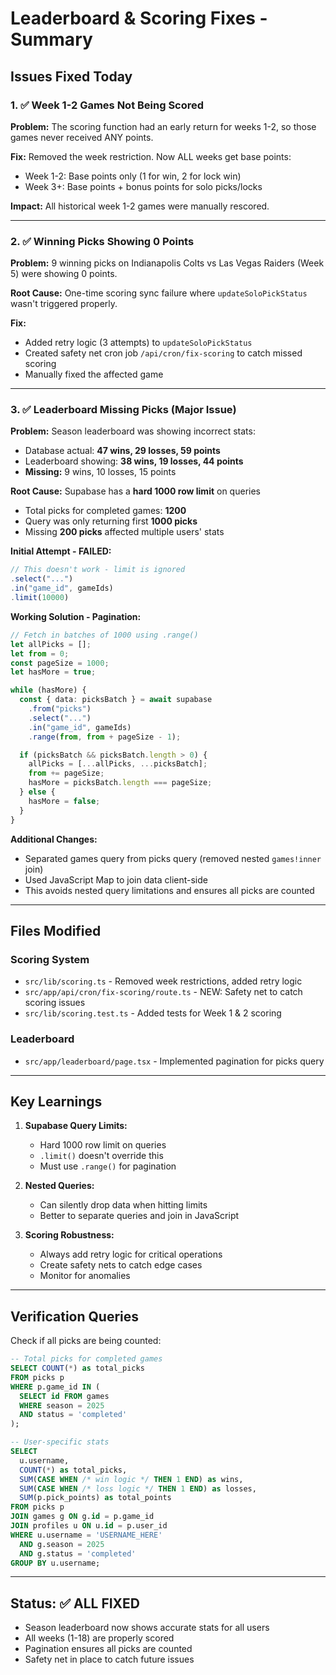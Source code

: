 # Leaderboard & Scoring Fixes - Summary

## Issues Fixed Today

### 1. ✅ Week 1-2 Games Not Being Scored

**Problem:** The scoring function had an early return for weeks 1-2, so those games never received ANY points.

**Fix:** Removed the week restriction. Now ALL weeks get base points:

- Week 1-2: Base points only (1 for win, 2 for lock win)
- Week 3+: Base points + bonus points for solo picks/locks

**Impact:** All historical week 1-2 games were manually rescored.

---

### 2. ✅ Winning Picks Showing 0 Points

**Problem:** 9 winning picks on Indianapolis Colts vs Las Vegas Raiders (Week 5) were showing 0 points.

**Root Cause:** One-time scoring sync failure where `updateSoloPickStatus` wasn't triggered properly.

**Fix:**

- Added retry logic (3 attempts) to `updateSoloPickStatus`
- Created safety net cron job `/api/cron/fix-scoring` to catch missed scoring
- Manually fixed the affected game

---

### 3. ✅ Leaderboard Missing Picks (Major Issue)

**Problem:** Season leaderboard was showing incorrect stats:

- Database actual: **47 wins, 29 losses, 59 points**
- Leaderboard showing: **38 wins, 19 losses, 44 points**
- **Missing:** 9 wins, 10 losses, 15 points

**Root Cause:** Supabase has a **hard 1000 row limit** on queries

- Total picks for completed games: **1200**
- Query was only returning first **1000 picks**
- Missing **200 picks** affected multiple users' stats

**Initial Attempt - FAILED:**

```typescript
// This doesn't work - limit is ignored
.select("...")
.in("game_id", gameIds)
.limit(10000)
```

**Working Solution - Pagination:**

```typescript
// Fetch in batches of 1000 using .range()
let allPicks = [];
let from = 0;
const pageSize = 1000;
let hasMore = true;

while (hasMore) {
  const { data: picksBatch } = await supabase
    .from("picks")
    .select("...")
    .in("game_id", gameIds)
    .range(from, from + pageSize - 1);

  if (picksBatch && picksBatch.length > 0) {
    allPicks = [...allPicks, ...picksBatch];
    from += pageSize;
    hasMore = picksBatch.length === pageSize;
  } else {
    hasMore = false;
  }
}
```

**Additional Changes:**

- Separated games query from picks query (removed nested `games!inner` join)
- Used JavaScript Map to join data client-side
- This avoids nested query limitations and ensures all picks are counted

---

## Files Modified

### Scoring System

- `src/lib/scoring.ts` - Removed week restrictions, added retry logic
- `src/app/api/cron/fix-scoring/route.ts` - NEW: Safety net to catch scoring issues
- `src/lib/scoring.test.ts` - Added tests for Week 1 & 2 scoring

### Leaderboard

- `src/app/leaderboard/page.tsx` - Implemented pagination for picks query

---

## Key Learnings

1. **Supabase Query Limits:**

   - Hard 1000 row limit on queries
   - `.limit()` doesn't override this
   - Must use `.range()` for pagination

2. **Nested Queries:**

   - Can silently drop data when hitting limits
   - Better to separate queries and join in JavaScript

3. **Scoring Robustness:**
   - Always add retry logic for critical operations
   - Create safety nets to catch edge cases
   - Monitor for anomalies

---

## Verification Queries

Check if all picks are being counted:

```sql
-- Total picks for completed games
SELECT COUNT(*) as total_picks
FROM picks p
WHERE p.game_id IN (
  SELECT id FROM games
  WHERE season = 2025
  AND status = 'completed'
);

-- User-specific stats
SELECT
  u.username,
  COUNT(*) as total_picks,
  SUM(CASE WHEN /* win logic */ THEN 1 END) as wins,
  SUM(CASE WHEN /* loss logic */ THEN 1 END) as losses,
  SUM(p.pick_points) as total_points
FROM picks p
JOIN games g ON g.id = p.game_id
JOIN profiles u ON u.id = p.user_id
WHERE u.username = 'USERNAME_HERE'
  AND g.season = 2025
  AND g.status = 'completed'
GROUP BY u.username;
```

---

## Status: ✅ ALL FIXED

- Season leaderboard now shows accurate stats for all users
- All weeks (1-18) are properly scored
- Pagination ensures all picks are counted
- Safety net in place to catch future issues
